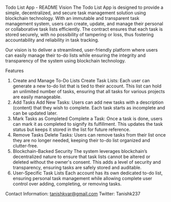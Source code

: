 Todo List App - README
Vision
The Todo List App is designed to provide a simple, decentralized, and secure task management solution using blockchain technology. With an immutable and transparent task management system, users can create, update, and manage their personal or collaborative task lists efficiently. The contract ensures that each task is stored securely, with no possibility of tampering or loss, thus fostering accountability and reliability in task tracking.

Our vision is to deliver a streamlined, user-friendly platform where users can easily manage their to-do lists while ensuring the integrity and transparency of the system using blockchain technology.

Features
1. Create and Manage To-Do Lists
Create Task Lists: Each user can generate a new to-do list that is tied to their account. This list can hold an unlimited number of tasks, ensuring that all tasks for various projects are easily manageable.
2. Add Tasks
Add New Tasks: Users can add new tasks with a description (content) that they wish to complete. Each task starts as incomplete and can be updated later.
3. Mark Tasks as Completed
Complete a Task: Once a task is done, users can mark it as completed to signify its fulfillment. This updates the task status but keeps it stored in the list for future reference.
4. Remove Tasks
Delete Tasks: Users can remove tasks from their list once they are no longer needed, keeping their to-do list organized and clutter-free.
5. Blockchain-Backed Security
The system leverages blockchain’s decentralized nature to ensure that task lists cannot be altered or deleted without the owner's consent. This adds a level of security and transparency, ensuring tasks are safely stored and auditable.
6. User-Specific Task Lists
Each account has its own dedicated to-do list, ensuring personal task management while allowing complete user control over adding, completing, or removing tasks.


Contact Information:
tanishkvar@gmail.com
Twitter: Tanishk237
